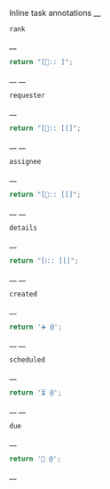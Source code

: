 Inline task annotations
__
```
rank
```
__
```js
return "[🏅:: ]";
```
__
__
```
requester
```
__
```js
return "[💬:: [[]";
```
__
__
```
assignee
```
__
```js
return "[👤:: [[]";
```
__
__
```
details
```
__
```js
return "[ℹ️:: [[]";
```
__
__
```
created
```
__
```js
return '➕ @';
```
__
__
```
scheduled
```
__
```js
return '⏳ @';
```
__
__
```
due
```
__
```js
return '📅 @';
```
__
